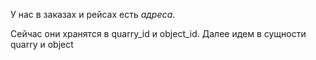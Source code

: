 У нас в заказах и рейсах есть *адреса*.

Сейчас они хранятся в quarry_id и object_id. Далее идем в сущности quarry и object


